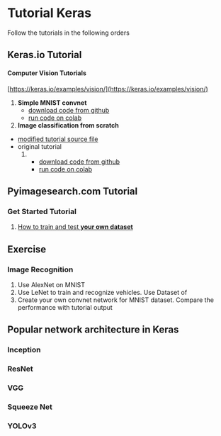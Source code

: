 # Tutorial Keras

Follow the tutorials in the following orders

## Keras.io Tutorial

#### Computer Vision Tutorials

[https://keras.io/examples/vision/](https://keras.io/examples/vision/)

1. **Simple MNIST convnet**
   * [download code from github](https://github.com/keras-team/keras-io/blob/master/examples/vision/mnist_convnet.py)
   * [run code on colab](https://colab.research.google.com/github/keras-team/keras-io/blob/master/examples/vision/ipynb/mnist_convnet.ipynb)
2.  **Image classification from scratch**

   * [modified tutorial source file](https://github.com/ykkimhgu/dl-tutorial/blob/master/Keras/cnn/Keras_tutorial_image_classification_from_scratch.ipynb)
   * original tutorial
     1. * [download code from github](https://github.com/keras-team/keras-io/blob/master/examples/vision/image_classification_from_scratch.py)
        * [run code on colab](https://colab.research.google.com/github/keras-team/keras-io/blob/master/examples/vision/ipynb/image_classification_from_scratch.ipynb#scrollTo=YSKPuW9AlAV8)

## Pyimagesearch.com Tutorial

### Get Started Tutorial

1. [How to train and test **your own dataset**](https://www.pyimagesearch.com/2018/09/10/keras-tutorial-how-to-get-started-with-keras-deep-learning-and-python/) 



## Exercise

### Image Recognition

1. Use AlexNet on MNIST
2. Use LeNet to train and recognize vehicles. Use Dataset of 
3. Create your own convnet network for MNIST dataset. Compare the performance with tutorial output

## Popular network architecture in Keras

### Inception

### ResNet

### VGG

### Squeeze Net

### YOLOv3




